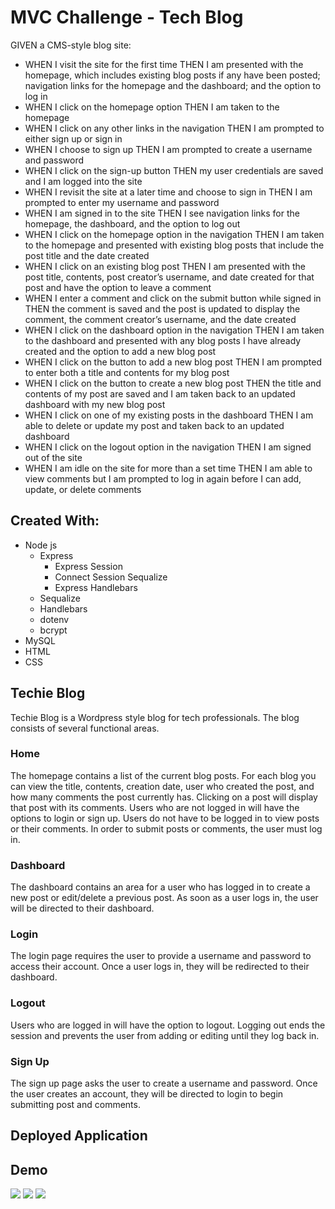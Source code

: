 # MVC Challenge - Tech Blog

GIVEN a CMS-style blog site:

- WHEN I visit the site for the first time THEN I am presented with the homepage, which includes existing blog posts if any have been posted; navigation links for the homepage and the dashboard; and the option to log in
- WHEN I click on the homepage option THEN I am taken to the homepage
- WHEN I click on any other links in the navigation THEN I am prompted to either sign up or sign in
- WHEN I choose to sign up THEN I am prompted to create a username and password
- WHEN I click on the sign-up button THEN my user credentials are saved and I am logged into the site
- WHEN I revisit the site at a later time and choose to sign in THEN I am prompted to enter my username and password
- WHEN I am signed in to the site THEN I see navigation links for the homepage, the dashboard, and the option to log out
- WHEN I click on the homepage option in the navigation THEN I am taken to the homepage and presented with existing blog posts that include the post title and the date created
- WHEN I click on an existing blog post THEN I am presented with the post title, contents, post creator’s username, and date created for that post and have the option to leave a comment 
- WHEN I enter a comment and click on the submit button while signed in THEN the comment is saved and the post is updated to display the comment, the comment creator’s username, and the date created
- WHEN I click on the dashboard option in the navigation THEN I am taken to the dashboard and presented with any blog posts I have already created and the option to add a new blog post
- WHEN I click on the button to add a new blog post THEN I am prompted to enter both a title and contents for my blog post
- WHEN I click on the button to create a new blog post THEN the title and contents of my post are saved and I am taken back to an updated dashboard with my new blog post
- WHEN I click on one of my existing posts in the dashboard THEN I am able to delete or update my post and taken back to an updated dashboard
- WHEN I click on the logout option in the navigation THEN I am signed out of the site
- WHEN I am idle on the site for more than a set time THEN I am able to view comments but I am prompted to log in again before I can add, update, or delete comments

## Created With:
- Node js
  - Express
    - Express Session
    - Connect Session Sequalize
    - Express Handlebars
  - Sequalize
  - Handlebars
  - dotenv
  - bcrypt
- MySQL
- HTML
- CSS

## Techie Blog
Techie Blog is a Wordpress style blog for tech professionals.  The blog consists of several functional areas.

### Home
The homepage contains a list of the current blog posts.  For each blog you can view the title, contents, creation date, user who created the post, and how many comments the post currently has.  Clicking on a post will display that post with its comments.  Users who are not logged in will have the options to login or sign up. Users do not have to be logged in to view posts or their comments.  In order to submit posts or comments, the user must log in.  

### Dashboard
The dashboard contains an area for a user who has logged in to create a new post or edit/delete a previous post.  As soon as a user logs in, the user will be directed to their dashboard.

### Login
The login page requires the user to provide a username and password to access their account.  Once a user logs in, they will be redirected to their dashboard.

### Logout
Users who are logged in will have the option to logout.  Logging out ends the session and prevents the user from adding or editing until they log back in.

### Sign Up
The sign up page asks the user to create a username and password.  Once the user creates an account, they will be directed to login to begin submitting post and comments.

## Deployed Application



## Demo
<img src=https:/github.com/texrob20/techie-blog/blob/main/demo/hompage.png>
<img src=https:/github.com/texrob20/techie-blog/blob/main/demo/Dashboard.png>
<img src=https:/github.com/texrob20/techie-blog/blob/main/demo/Edit_post.png>
